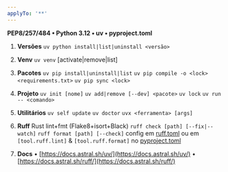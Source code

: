 ```yaml
---
applyTo: '**'
---
```


**PEP8/257/484 • Python 3.12 • uv • pyproject.toml**

1. **Versões**
   `uv python install|list|uninstall <versão>`

2. **Venv**
   `uv venv` [activate|remove|list]

3. **Pacotes**
   `uv pip install|uninstall|list`
   `uv pip compile -o <lock> <requirements.txt>`
   `uv pip sync <lock>`

4. **Projeto**
   `uv init [nome]`
   `uv add|remove [--dev] <pacote>`
   `uv lock`
   `uv run -- <comando>`

5. **Utilitários**
   `uv self update`
   `uv doctor`
   `uvx <ferramenta> [args]`

6. **Ruff**
   Rust lint+fmt (Flake8+isort+Black)
   `ruff check [path] [--fix|--watch]`
   `ruff format [path] [--check]`
   config em [ruff.toml](./ruff.toml) ou em `[tool.ruff.lint]` & `[tool.ruff.format]` no [pyproject.toml](./pyproject.toml)

7. **Docs**
   • [https://docs.astral.sh/uv/](https://docs.astral.sh/uv/)
   • [https://docs.astral.sh/ruff/](https://docs.astral.sh/ruff/)
